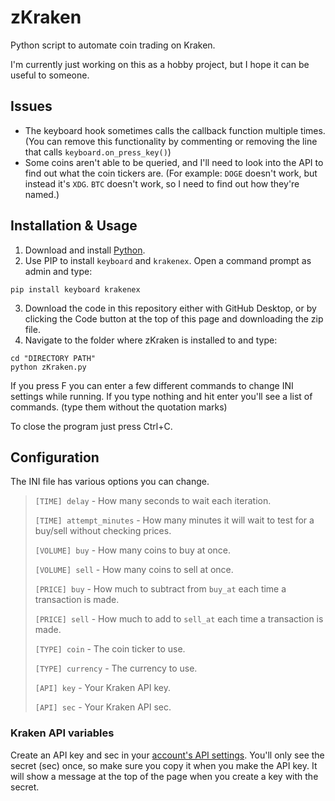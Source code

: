# zKraken
 Python script to automate coin trading on Kraken. 
 
 I'm currently just working on this as a hobby project, but I hope it can be useful to someone.
 
## Issues
 - The keyboard hook sometimes calls the callback function multiple times. (You can remove this functionality by commenting or removing the line that calls `keyboard.on_press_key()`)
 - Some coins aren't able to be queried, and I'll need to look into the API to find out what the coin tickers are. (For example: `DOGE` doesn't work, but instead it's `XDG`. `BTC` doesn't work, so I need to find out how they're named.)

## Installation & Usage
 1. Download and install [Python](https://www.python.org/downloads/).
 2. Use PIP to install `keyboard` and `krakenex`. Open a command prompt as admin and type:
```
pip install keyboard krakenex
```
 3. Download the code in this repository either with GitHub Desktop, or by clicking the Code button at the top of this page and downloading the zip file.
 4. Navigate to the folder where zKraken is installed to and type:
```
cd "DIRECTORY PATH"
python zKraken.py
```

 If you press F you can enter a few different commands to change INI settings while running. If you type nothing and hit enter you'll see a list of commands. (type them without the quotation marks)
 
 To close the program just press Ctrl+C.

## Configuration
 The INI file has various options you can change.
 
 > `[TIME] delay` - How many seconds to wait each iteration.
 > 
 > `[TIME] attempt_minutes` - How many minutes it will wait to test for a buy/sell without checking prices.
 > 
 > `[VOLUME] buy` - How many coins to buy at once.
 > 
 > `[VOLUME] sell` - How many coins to sell at once.
 > 
 > `[PRICE] buy` - How much to subtract from `buy_at` each time a transaction is made.
 > 
 > `[PRICE] sell` - How much to add to `sell_at` each time a transaction is made.
 > 
 > `[TYPE] coin` - The coin ticker to use.
 > 
 > `[TYPE] currency` - The currency to use.
 > 
 > `[API] key` - Your Kraken API key.
 > 
 > `[API] sec` - Your Kraken API sec.
 > 

### Kraken API variables
 Create an API key and sec in your [account's API settings](https://www.kraken.com/u/security/api). You'll only see the secret (sec) once, so make sure you copy it when you make the API key. It will show a message at the top of the page when you create a key with the secret.
